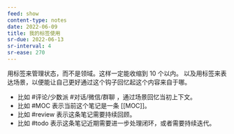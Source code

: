 ```yaml
---
feed: show
content-type: notes
date: 2022-06-09
title: 我的标签使用
sr-due: 2022-06-13
sr-interval: 4
sr-ease: 270
---
```

用标签来管理状态，而不是领域。这样一定能收缩到 10 个以内。
以及用标签来表达场景，以便能让自己更好通过这个钩子回忆起这个内容来自于哪。

- 比如 #评论/少数派 #对话/微信/群聊 ，通过场景回忆当初上下文。
- 比如 #MOC 表示当前这个笔记是一条 [[MOC]]。
- 比如 #review 表示这条笔记需要持续回顾。
- 比如 #todo 表示这条笔记近期需要进一步处理闭环，或者需要持续迭代。
